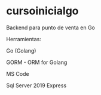 # cursoinicialgo
Backend para punto de venta en Go

Herramientas:

Go (Golang)

GORM - ORM for Golang

MS Code

Sql Server 2019 Express


